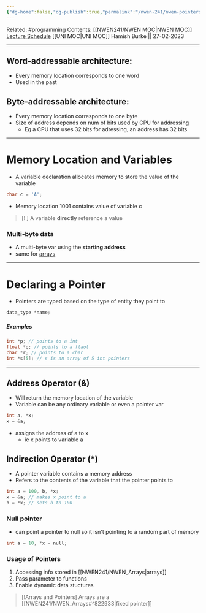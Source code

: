 ```yaml
---
{"dg-home":false,"dg-publish":true,"permalink":"/nwen-241/nwen-pointers/","dgPassFrontmatter":true}
---
```


Related: #programming 
Contents: [[NWEN241/NWEN MOC\|NWEN MOC]]
[Lecture Schedule](https://ecs.wgtn.ac.nz/Courses/NWEN241_2023T1/LectureSchedule)
[[UNI MOC\|UNI MOC]]
Hamish Burke || 27-02-2023
***

## Word-addressable architecture:
- Every memory location corresponds to one word
- Used in the past

## Byte-addressable architecture:
- Every memory location corresponds to one byte
- Size of address depends on num of bits used by CPU for addressing
	- Eg a CPU that uses 32 bits for adressing, an address has 32 bits


***


# Memory Location and Variables
- A variable declaration allocates memory to store the value of the variable
```C
char c = 'A';
```
- Memory location 1001 contains value of variable c

> [! ]
> A variable **directly** reference a value

### Multi-byte data
- A multi-byte var using the **starting address**
- same for [arrays](NWEN_Arrays)

***

# Declaring a Pointer
- Pointers are typed based on the type of entity they point to
```C
data_type *name;
```

##### Examples
```C
int *p; // points to a int
float *q; // points to a flaot
char *r; // points to a char
int *s[5]; // s is an array of 5 int pointers
```

***

## Address Operator (&)
- Will return the memory location of the variable
- Variable can be any ordinary variable or even a pointer var

```C
int a, *x;
x = &a;
```
- assigns the address of a to x
	- ie x points to variable a

## Indirection Operator (\*)
- A pointer variable contains a memory address
- Refers to the contents of the variable that the pointer points to
```C
int a = 100, b, *x;
x = &a; // makes x point to a
b = *x; // sets b to 100
```


### Null pointer
- can point a pointer to null so it isn't pointing to a random part of memory
```c
int a = 10, *x = null;
```


### Usage of Pointers
1. Accessing info stored in [[NWEN241/NWEN_Arrays\|arrays]]
2. Pass parameter to functions
3. Enable dynamic data stuctures


> [!Arrays and Pointers]
> Arrays are a [[NWEN241/NWEN_Arrays#^822933\|fixed pointer]]




